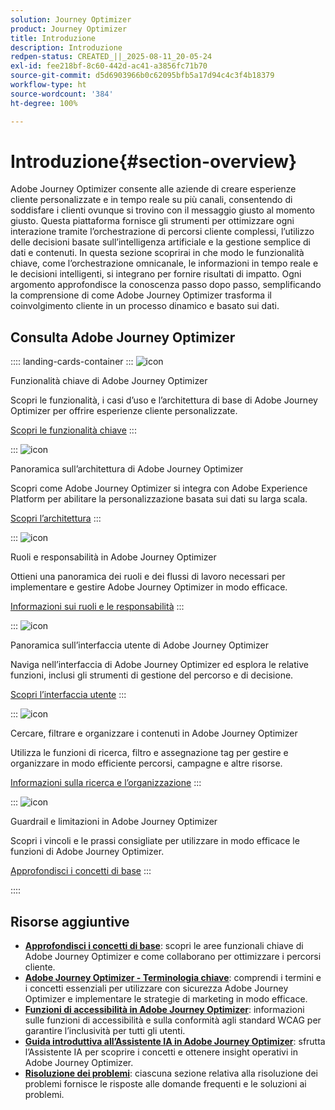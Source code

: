 ```yaml
---
solution: Journey Optimizer
product: Journey Optimizer
title: Introduzione
description: Introduzione
redpen-status: CREATED_||_2025-08-11_20-05-24
exl-id: fee218bf-8c60-442d-ac41-a3856fc71b70
source-git-commit: d5d6903966b0c62095bfb5a17d94c4c3f4b18379
workflow-type: ht
source-wordcount: '384'
ht-degree: 100%

---
```


# Introduzione{#section-overview}

Adobe Journey Optimizer consente alle aziende di creare esperienze cliente personalizzate e in tempo reale su più canali, consentendo di soddisfare i clienti ovunque si trovino con il messaggio giusto al momento giusto. Questa piattaforma fornisce gli strumenti per ottimizzare ogni interazione tramite l’orchestrazione di percorsi cliente complessi, l’utilizzo delle decisioni basate sull’intelligenza artificiale e la gestione semplice di dati e contenuti. In questa sezione scoprirai in che modo le funzionalità chiave, come l’orchestrazione omnicanale, le informazioni in tempo reale e le decisioni intelligenti, si integrano per fornire risultati di impatto. Ogni argomento approfondisce la conoscenza passo dopo passo, semplificando la comprensione di come Adobe Journey Optimizer trasforma il coinvolgimento cliente in un processo dinamico e basato sui dati.

## Consulta Adobe Journey Optimizer

:::: landing-cards-container
:::
![icon](https://cdn.experienceleague.adobe.com/icons/book.svg)

Funzionalità chiave di Adobe Journey Optimizer

Scopri le funzionalità, i casi d’uso e l’architettura di base di Adobe Journey Optimizer per offrire esperienze cliente personalizzate.

[Scopri le funzionalità chiave](../using/start/get-started.md)
:::

:::
![icon](https://cdn.experienceleague.adobe.com/icons/code-branch.svg)

Panoramica sull’architettura di Adobe Journey Optimizer

Scopri come Adobe Journey Optimizer si integra con Adobe Experience Platform per abilitare la personalizzazione basata sui dati su larga scala.

[Scopri l’architettura](../using/start/architecture-concepts-redpen.md)
:::

:::
![icon](https://cdn.experienceleague.adobe.com/icons/list-check.svg)

Ruoli e responsabilità in Adobe Journey Optimizer

Ottieni una panoramica dei ruoli e dei flussi di lavoro necessari per implementare e gestire Adobe Journey Optimizer in modo efficace.

[Informazioni sui ruoli e le responsabilità](../using/start/quick-start.md)
:::

:::
![icon](https://cdn.experienceleague.adobe.com/icons/gear.svg)

Panoramica sull’interfaccia utente di Adobe Journey Optimizer

Naviga nell’interfaccia di Adobe Journey Optimizer ed esplora le relative funzioni, inclusi gli strumenti di gestione del percorso e di decisione.

[Scopri l’interfaccia utente](../using/start/user-interface.md)
:::

:::
![icon](https://cdn.experienceleague.adobe.com/icons/circle-play.svg)

Cercare, filtrare e organizzare i contenuti in Adobe Journey Optimizer

Utilizza le funzioni di ricerca, filtro e assegnazione tag per gestire e organizzare in modo efficiente percorsi, campagne e altre risorse.

[Informazioni sulla ricerca e l’organizzazione](../using/start/search-filter-categorize.md)
:::

:::
![icon](https://cdn.experienceleague.adobe.com/icons/puzzle-piece.svg)

Guardrail e limitazioni in Adobe Journey Optimizer

Scopri i vincoli e le prassi consigliate per utilizzare in modo efficace le funzioni di Adobe Journey Optimizer.

[Approfondisci i concetti di base](../using/start/guardrails.md)
:::

::::


## Risorse aggiuntive

- **[Approfondisci i concetti di base](../using/start/functional-areas-redpen.md)**: scopri le aree funzionali chiave di Adobe Journey Optimizer e come collaborano per ottimizzare i percorsi cliente.
- **[Adobe Journey Optimizer - Terminologia chiave](../using/start/terminology-md-redpen.md)**: comprendi i termini e i concetti essenziali per utilizzare con sicurezza Adobe Journey Optimizer e implementare le strategie di marketing in modo efficace.
- **[Funzioni di accessibilità in Adobe Journey Optimizer](../using/start/accessibility.md)**: informazioni sulle funzioni di accessibilità e sulla conformità agli standard WCAG per garantire l’inclusività per tutti gli utenti.
- **[Guida introduttiva all’Assistente IA in Adobe Journey Optimizer](../using/start/ai-assistant.md)**: sfrutta l’Assistente IA per scoprire i concetti e ottenere insight operativi in Adobe Journey Optimizer.
- **[Risoluzione dei problemi](../using/start/troubleshooting.md)**: ciascuna sezione relativa alla risoluzione dei problemi fornisce le risposte alle domande frequenti e le soluzioni ai problemi.

